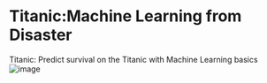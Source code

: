 # Titanic:Machine Learning from Disaster
Titanic: Predict survival on the Titanic with Machine Learning basics
![image](https://github.com/dean03055045/python_hw_03/blob/master/printscreen.PNG)
